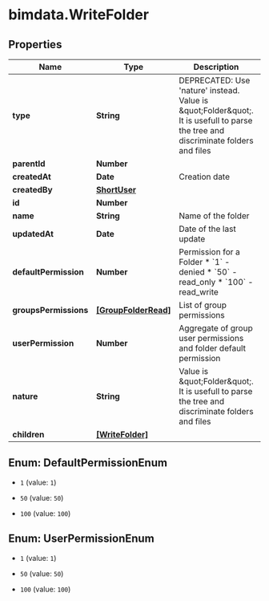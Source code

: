 # bimdata.WriteFolder

## Properties

Name | Type | Description | Notes
------------ | ------------- | ------------- | -------------
**type** | **String** | DEPRECATED: Use &#39;nature&#39; instead. Value is \&quot;Folder\&quot;. It is usefull to parse the tree and discriminate folders and files | [readonly] 
**parentId** | **Number** |  | [optional] 
**createdAt** | **Date** | Creation date | [readonly] 
**createdBy** | [**ShortUser**](ShortUser.md) |  | [readonly] 
**id** | **Number** |  | [readonly] 
**name** | **String** | Name of the folder | 
**updatedAt** | **Date** | Date of the last update | [readonly] 
**defaultPermission** | **Number** | Permission for a Folder  * &#x60;1&#x60; - denied * &#x60;50&#x60; - read_only * &#x60;100&#x60; - read_write | [optional] 
**groupsPermissions** | [**[GroupFolderRead]**](GroupFolderRead.md) | List of group permissions | [readonly] 
**userPermission** | **Number** | Aggregate of group user permissions and folder default permission | [readonly] 
**nature** | **String** | Value is \&quot;Folder\&quot;. It is usefull to parse the tree and discriminate folders and files | [readonly] 
**children** | [**[WriteFolder]**](WriteFolder.md) |  | [optional] 



## Enum: DefaultPermissionEnum


* `1` (value: `1`)

* `50` (value: `50`)

* `100` (value: `100`)





## Enum: UserPermissionEnum


* `1` (value: `1`)

* `50` (value: `50`)

* `100` (value: `100`)




